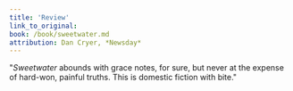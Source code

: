 ```yaml
---
title: 'Review'
link_to_original:
book: /book/sweetwater.md
attribution: Dan Cryer, *Newsday*
---
```

"*Sweetwater* abounds with grace notes, for sure, but never at the expense of hard-won, painful truths. This is domestic fiction with bite."

